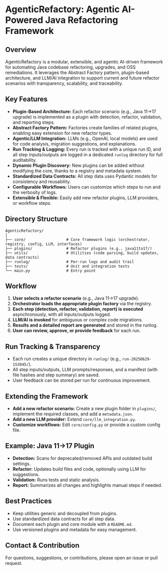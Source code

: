 # AgenticRefactory: Agentic AI-Powered Java Refactoring Framework

## Overview
AgenticRefactory is a modular, extensible, and agentic AI-driven framework for automating Java codebase refactoring, upgrades, and OSS remediations. It leverages the Abstract Factory pattern, plugin-based architecture, and LLM/AI integration to support current and future refactor scenarios with transparency, scalability, and traceability.

## Key Features
- **Plugin-Based Architecture:** Each refactor scenario (e.g., Java 11→17 upgrade) is implemented as a plugin with detection, refactor, validation, and reporting steps.
- **Abstract Factory Pattern:** Factories create families of related plugins, enabling easy extension for new refactor types.
- **Agentic/LLM Integration:** LLMs (e.g., OpenAI, local models) are used for code analysis, migration suggestions, and explanations.
- **Run Tracking & Logging:** Every run is tracked with a unique run ID, and all step inputs/outputs are logged in a dedicated `runlog` directory for full auditability.
- **Dynamic Plugin Discovery:** New plugins can be added without modifying the core, thanks to a registry and metadata system.
- **Standardized Data Contracts:** All step data uses Pydantic models for consistency and reusability.
- **Configurable Workflows:** Users can customize which steps to run and the verbosity of logs.
- **Extensible & Flexible:** Easily add new refactor plugins, LLM providers, or workflow steps.

## Directory Structure
```
AgenticRefactory/
│
├── core/                  # Core framework logic (orchestrator, registry, config, LLM, interfaces)
├── plugins/               # Refactor plugins (e.g., java11to17/)
├── utils/                 # Utilities (code parsing, build updates, data contracts)
├── runlog/                # Per-run logs and audit trail
├── tests/                 # Unit and integration tests
└── main.py                # Entry point
```

## Workflow
1. **User selects a refactor scenario** (e.g., Java 11→17 upgrade).
2. **Orchestrator loads the appropriate plugin factory** via the registry.
3. **Each step (detection, refactor, validation, report) is executed** asynchronously, with all inputs/outputs logged.
4. **LLM/AI is invoked** for ambiguous or complex code migrations.
5. **Results and a detailed report are generated** and stored in the runlog.
6. **User can review, approve, or provide feedback** for each run.

## Run Tracking & Transparency
- Each run creates a unique directory in `runlog/` (e.g., `run-20250629-153045/`).
- All step inputs/outputs, LLM prompts/responses, and a manifest (with file hashes and step summary) are saved.
- User feedback can be stored per run for continuous improvement.

## Extending the Framework
- **Add a new refactor scenario:** Create a new plugin folder in `plugins/`, implement the required classes, and add a `metadata.json`.
- **Add a new LLM provider:** Extend `core/llm_integration.py`.
- **Customize workflows:** Edit `core/config.py` or provide a custom config file.

## Example: Java 11→17 Plugin
- **Detection:** Scans for deprecated/removed APIs and outdated build settings.
- **Refactor:** Updates build files and code, optionally using LLM for suggestions.
- **Validation:** Runs tests and static analysis.
- **Report:** Summarizes all changes and highlights manual steps if needed.

## Best Practices
- Keep utilities generic and decoupled from plugins.
- Use standardized data contracts for all step data.
- Document each plugin and core module with a `README.md`.
- Use versioned plugins and metadata for easy management.

## Contact & Contribution
For questions, suggestions, or contributions, please open an issue or pull request.
